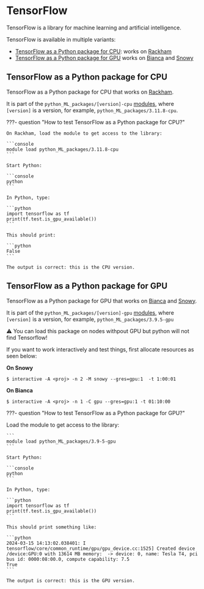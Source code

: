 # TensorFlow

TensorFlow is a library for machine learning and artificial intelligence.

TensorFlow is available in multiple variants:

- [TensorFlow as a Python package for CPU](#tensorflow-as-a-python-package-for-cpu):
  works on [Rackham](../cluster_guides/rackham.md)
- [TensorFlow as a Python package for GPU](#tensorflow-as-a-python-package-for-gpu)
  works on [Bianca](../cluster_guides/bianca.md) and [Snowy](../cluster_guides/snowy.md)

## TensorFlow as a Python package for CPU

TensorFlow as a Python package for CPU 
that works on [Rackham](../cluster_guides/rackham.md).

It is part of the `python_ML_packages/[version]-cpu` 
[modules](../cluster_guides/modules.md), where `[version]` is a version,
for example, `python_ML_packages/3.11.8-cpu`.

???- question "How to test TensorFlow as a Python package for CPU?"

    On Rackham, load the module to get access to the library:

    ```console
    module load python_ML_packages/3.11.8-cpu
    ```

    Start Python:

    ```console
    python
    ```

    In Python, type:

    ```python
    import tensorflow as tf
    print(tf.test.is_gpu_available())
    ```

    This should print:

    ```python
    False
    ```

    The output is correct: this is the CPU version.

## TensorFlow as a Python package for GPU

TensorFlow as a Python package for GPU that works on [Bianca](../cluster_guides/bianca.md) and [Snowy](../cluster_guides/snowy.md).


It is part of the `python_ML_packages/[version]-gpu` 
[modules](../cluster_guides/modules.md), where `[version]` is a version,
for example, `python_ML_packages/3.9.5-gpu`

:warning: You can load this package on nodes withpout GPU but python will not find Tensorflow!

If you want to work interactively and test things, first allocate resources as seen below: 

**On Snowy**

```console
$ interactive -A <proj> -n 2 -M snowy --gres=gpu:1  -t 1:00:01
```

**On Bianca**

```console
$ interactive -A <proj> -n 1 -C gpu --gres=gpu:1 -t 01:10:00 
```


???- question "How to test TensorFlow as a Python package for GPU?"

   Load the module to get access to the library:

    ```
    module load python_ML_packages/3.9-5-gpu
    ```

    Start Python:

    ```console
    python
    ```

    In Python, type:

    ```python
    import tensorflow as tf
    print(tf.test.is_gpu_available())
    ```

    This should print something like:

    ```python
    2024-03-15 14:13:02.038401: I tensorflow/core/common_runtime/gpu/gpu_device.cc:1525] Created device /device:GPU:0 with 13614 MB memory:  -> device: 0, name: Tesla T4, pci bus id: 0000:08:00.0, compute capability: 7.5
    True
    ```

    The output is correct: this is the GPU version.
